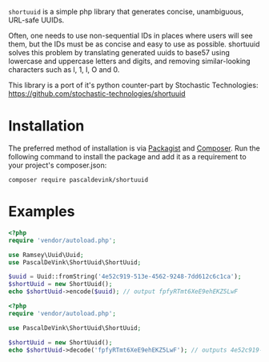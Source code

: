 ```shortuuid``` is a simple php library that generates concise, unambiguous, URL-safe UUIDs.

Often, one needs to use non-sequential IDs in places where users will see them, but the IDs must be as concise and easy 
to use as possible. shortuuid solves this problem by translating generated uuids to base57 using lowercase and uppercase 
letters and digits, and removing similar-looking characters such as l, 1, I, O and 0.

This library is a port of it's python counter-part by Stochastic Technologies: https://github.com/stochastic-technologies/shortuuid

# Installation

The preferred method of installation is via [Packagist](https://packagist.org/) and [Composer](https://getcomposer.org). 
Run the following command to install the package and add it as a requirement to your project's composer.json:
```
composer require pascaldevink/shortuuid
```

# Examples
```php
<?php
require 'vendor/autoload.php';

use Ramsey\Uuid\Uuid;
use PascalDeVink\ShortUuid\ShortUuid;

$uuid = Uuid::fromString('4e52c919-513e-4562-9248-7dd612c6c1ca');
$shortUuid = new ShortUuid();
echo $shortUuid->encode($uuid); // output fpfyRTmt6XeE9ehEKZ5LwF
```

```php
<?php
require 'vendor/autoload.php';

use PascalDeVink\ShortUuid\ShortUuid;

$shortUuid = new ShortUuid();
echo $shortUuid->decode('fpfyRTmt6XeE9ehEKZ5LwF'); // outputs 4e52c919-513e-4562-9248-7dd612c6c1ca
```
